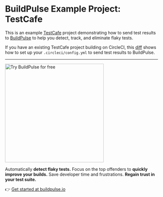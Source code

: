 # BuildPulse Example Project: TestCafe

This is an example [TestCafe](https://devexpress.github.io/testcafe/) project demonstrating how to send test results to [BuildPulse](https://buildpulse.io) to help you detect, track, and eliminate flaky tests.

If you have an existing TestCafe project building on CircleCI, this [diff](https://github.com/Workshop64/buildpulse-example-testcafe/compare/d02eb13...circle-ci) shows how to set up your `.circleci/config.yml` to send test results to BuildPulse.

---

<p>
  <a href="https://buildpulse.io?utm_source=github.com&utm_campaign=example-repositories&utm_content=testcafe-button">
    <img width="325" title="Automatically detect flaky TestCafe tests with BuildPulse" alt="Try BuildPulse for free" src="https://user-images.githubusercontent.com/2988/86935247-9f059b80-c10a-11ea-9579-575b357e70d6.png">
  </a>
</p>

Automatically **detect flaky tests.** Focus on the top offenders to **quickly improve your builds.** Save developer time and frustrations. **Regain trust in your test suite.**

👉 [Get started at buildpulse.io](https://buildpulse.io?utm_source=github.com&utm_campaign=example-repositories&utm_content=testcafe-text-link)
